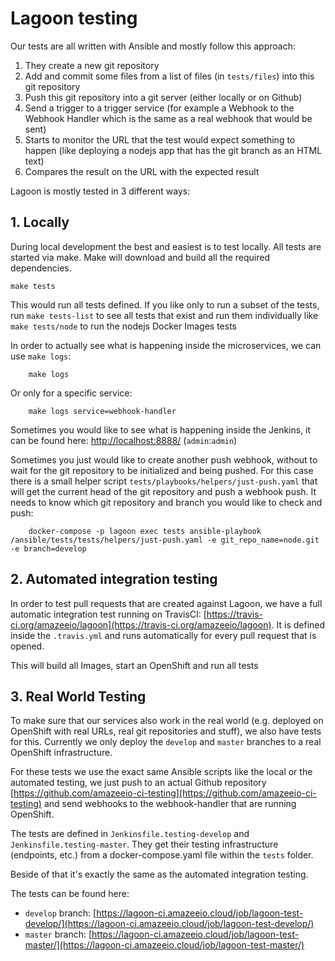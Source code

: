 # Lagoon testing

Our tests are all written with Ansible and mostly follow this approach:

1. They create a new git repository
2. Add and commit some files from a list of files \(in `tests/files`\) into this git repository
3. Push this git repository into a git server \(either locally or on Github\)
4. Send a trigger to a trigger service \(for example a Webhook to the Webhook Handler which is the same as a real webhook that would be sent\)
5. Starts to monitor the URL that the test would expect something to happen \(like deploying a nodejs app that has the git branch as an HTML text\)
6. Compares the result on the URL with the expected result

Lagoon is mostly tested in 3 different ways:

## 1. Locally

During local development the best and easiest is to test locally. All tests are started via make. Make will download and build all the required dependencies.

```text
make tests
```

This would run all tests defined. If you like only to run a subset of the tests, run `make tests-list` to see all tests that exist and run them individually like `make tests/node` to run the nodejs Docker Images tests

In order to actually see what is happening inside the microservices, we can use `make logs`:

```text
    make logs
```

Or only for a specific service:

```text
    make logs service=webhook-handler
```

Sometimes you would like to see what is happening inside the Jenkins, it can be found here: [http://localhost:8888/](http://localhost:8888/) \(`admin`:`admin`\)

Sometimes you just would like to create another push webhook, without to wait for the git repository to be initialized and being pushed. For this case there is a small helper script `tests/playbooks/helpers/just-push.yaml` that will get the current head of the git repository and push a webhook push. It needs to know which git repository and branch you would like to check and push:

```text
    docker-compose -p lagoon exec tests ansible-playbook /ansible/tests/tests/helpers/just-push.yaml -e git_repo_name=node.git -e branch=develop
```

## 2. Automated integration testing

In order to test pull requests that are created against Lagoon, we have a full automatic integration test running on TravisCI: [https://travis-ci.org/amazeeio/lagoon](https://travis-ci.org/amazeeio/lagoon). It is defined inside the `.travis.yml` and runs automatically for every pull request that is opened.

This will build all Images, start an OpenShift and run all tests

## 3. Real World Testing

To make sure that our services also work in the real world \(e.g. deployed on OpenShift with real URLs, real git repositories and stuff\), we also have tests for this. Currently we only deploy the `develop` and `master` branches to a real OpenShift infrastructure.

For these tests we use the exact same Ansible scripts like the local or the automated testing, we just push to an actual Github repository [https://github.com/amazeeio-ci-testing](https://github.com/amazeeio-ci-testing) and send webhooks to the webhook-handler that are running OpenShift.

The tests are defined in `Jenkinsfile.testing-develop` and `Jenkinsfile.testing-master`. They get their testing infrastructure \(endpoints, etc.\) from a docker-compose.yaml file within the `tests` folder.

Beside of that it's exactly the same as the automated integration testing.

The tests can be found here:

* `develop` branch: [https://lagoon-ci.amazeeio.cloud/job/lagoon-test-develop/](https://lagoon-ci.amazeeio.cloud/job/lagoon-test-develop/)
* `master` branch: [https://lagoon-ci.amazeeio.cloud/job/lagoon-test-master/](https://lagoon-ci.amazeeio.cloud/job/lagoon-test-master/)

